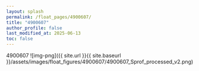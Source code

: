 ```yaml
---
layout: splash
permalink: /float_pages/4900607/
title: "4900607"
author_profile: false
last_modified_at: 2025-06-13
toc: false
---
```

 
4900607
![img-png]({{ site.url }}{{ site.baseurl }}/assets/images/float_figures/4900607/4900607_Sprof_processed_v2.png)
